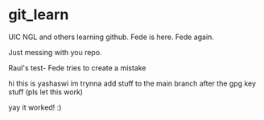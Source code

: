 # git_learn
UIC NGL and others learning github.
Fede is here. Fede again. 

Just messing with you repo.

Raul's test- Fede tries to create a mistake 

hi this is yashaswi im trynna add stuff to the main branch after the gpg key stuff (pls let this work)

yay it worked! :)
